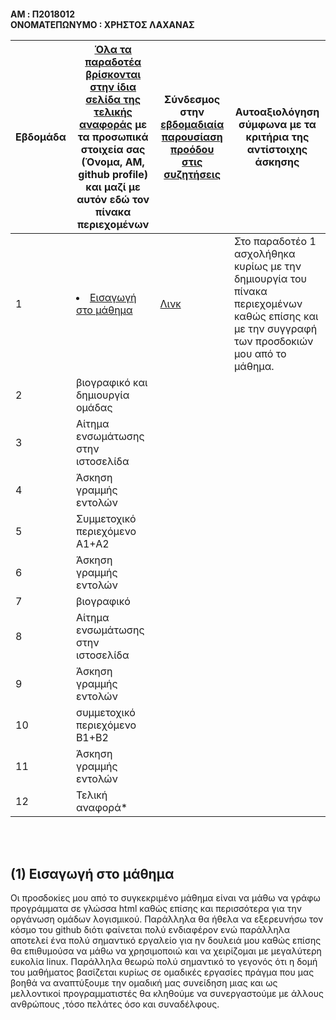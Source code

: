 <h4> AM : Π2018012
<br> ΟΝΟΜΑΤΕΠΩΝΥΜΟ : ΧΡΗΣΤΟΣ ΛΑΧΑΝΑΣ <br>
  
| Εβδομάδα | [Όλα τα παραδοτέα βρίσκονται στην ίδια σελίδα της τελικής αναφοράς](https://courses-ionio.github.io/help/deliverables/) με τα προσωπικά στοιχεία σας (Όνομα, ΑΜ, github profile) και μαζί με αυτόν εδώ τον πίνακα περιεχομένων | Σύνδεσμος στην [εβδομαδιαία παρουσίαση προόδου στις συζητήσεις](https://github.com/courses-ionio/help/discussions/categories/show-and-tell) | Αυτοαξιολόγηση σύμφωνα με τα κριτήρια της αντίστοιχης άσκησης |
| --- | --- | --- | --- |
| 1 | <li><a href="#Εισαγωγή στο μάθημα"><span class="toctext">Εισαγωγή στο μάθημα</span></a> | [Λινκ](https://github.com/courses-ionio/help/discussions/new?category=show-and-tell) | Στο παραδοτέο 1 ασχολήθηκα κυρίως με την δημιουργία του πίνακα περιεχομένων καθώς επίσης και με την συγγραφή των προσδοκιών μου από το μάθημα. |
| 2 | βιογραφικό και δημιουργία ομάδας | | |
| 3 | Αίτημα ενσωμάτωσης στην ιστοσελίδα | | |
| 4 | Άσκηση γραμμής εντολών | | |
| 5 | Συμμετοχικό περιεχόμενο A1+A2 | | |
| 6 | Άσκηση γραμμής εντολών | | |
| 7 | βιογραφικό | | |
| 8 | Αίτημα ενσωμάτωσης στην ιστοσελίδα | | |
| 9 | Άσκηση γραμμής εντολών | | |
| 10 | συμμετοχικό περιεχόμενο B1+B2 | | |
| 11 | Άσκηση γραμμής εντολών | | |
| 12 | Τελική αναφορά* | | |

 <br><br>
 <h2><span id="Εισαγωγή στο μάθημα">(1) Εισαγωγή στο μάθημα</span></h2>
Οι προσδοκίες μου από το συγκεκριμένο μάθημα είναι να μάθω να γράφω προγράμματα σε γλώσσα html καθώς επίσης και περισσότερα για την οργάνωση ομάδων λογισμικού.
Παράλληλα θα ήθελα να εξερευνήσω τον κόσμο του github διότι φαίνεται πολύ ενδιαφέρον ενώ παράλληλα αποτελεί ένα πολύ σημαντικό εργαλείο για ην δουλειά μου καθώς
επίσης θα επιθυμούσα να μάθω να χρησιμοποιώ και να χειρίζομαι με μεγαλύτερη ευκολία linux. Παράλληλα θεωρώ πολύ σημαντικό το γεγονός ότι η δομή του μαθήματος βασίζεται 
κυρίως σε ομαδικές εργασίες πράγμα που μας βοηθά να αναπτύξουμε την ομαδική μας συνείδηση μιας και ως μελλοντικοί προγραμματιστές θα κληθούμε να συνεργαστούμε με άλλους
ανθρώπους ,τόσο πελάτες όσο και συναδέλφους. 
